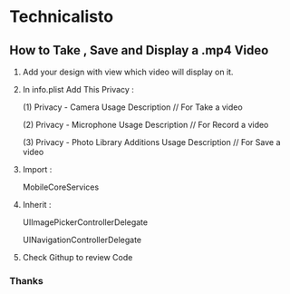 
# Technicalisto

## How to Take , Save and Display a .mp4 Video 


1. Add your design with view which video will display on it.

2. In info.plist Add This Privacy :

    (1) Privacy - Camera Usage Description // For Take a video

    (2) Privacy - Microphone Usage Description // For Record a video
 
    (3) Privacy - Photo Library Additions Usage Description // For Save a video
    
3. Import :

    MobileCoreServices
    
4. Inherit :

    UIImagePickerControllerDelegate

    UINavigationControllerDelegate

5. Check Githup to review Code

### Thanks

